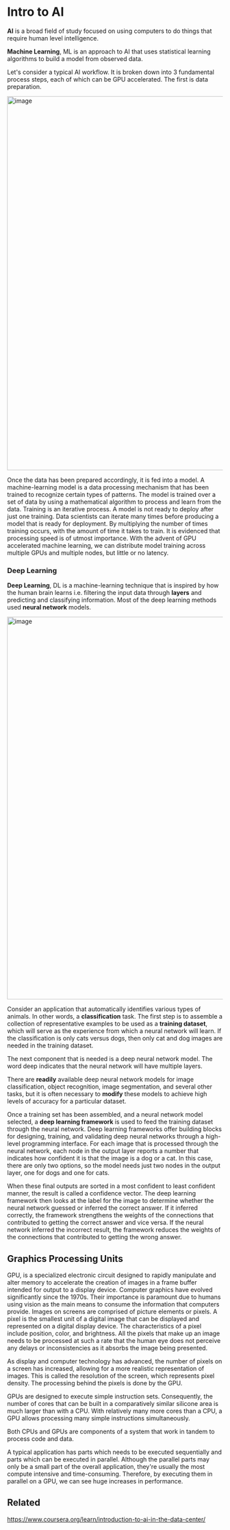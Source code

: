 # Intro to AI

**AI** is a broad field of study focused on using computers to do things that require human level intelligence.

**Machine Learning**, ML is an approach to AI that uses statistical learning algorithms to build a model from observed data.

Let's consider a typical AI workflow. It is broken down into 3 fundamental process steps, each of which can be GPU accelerated. The first is data preparation.

<img width="873" alt="image" src="https://user-images.githubusercontent.com/47337188/235268101-06d3999a-3499-45da-ba2c-4deeddcfc205.png">

Once the data has been prepared accordingly, it is fed into a model. A machine-learning model is a data processing 
mechanism that has been trained to recognize certain types of patterns. The model is trained over a set of data by 
using a mathematical algorithm to process and learn from the data. Training is an iterative process. A model is not 
ready to deploy after just one training. Data scientists can iterate many times before producing a model that is 
ready for deployment. By multiplying the number of times training occurs, with the amount of time it takes to train. 
It is evidenced that processing speed is of utmost importance. With the advent of GPU accelerated machine learning, 
we can distribute model training across multiple GPUs and multiple nodes, but little or no latency.

### Deep Learning

**Deep Learning**, DL is a machine-learning technique that is inspired by how the human brain learns i.e. filtering the
input data through **layers** and predicting and classifying information. Most of the deep learning methods used **neural network** models.

<img width="893" alt="image" src="https://user-images.githubusercontent.com/47337188/235269452-79a4028f-dac7-44fa-af7c-02c046e217e1.png">

Consider an application that automatically identifies various types of animals. In other words, a **classification** 
task. The first step is to assemble a collection of representative examples to be used as a **training dataset**, which 
will serve as the experience from which a neural network will learn. If the classification is only cats versus dogs, 
then only cat and dog images are needed in the training dataset.

The next component that is needed is a deep neural network model. The word deep indicates that the neural network 
will have multiple layers.

There are **readily** available deep neural network models for image classification, object recognition, image 
segmentation, and several other tasks, but it is often necessary to **modify** these models to achieve high levels of 
accuracy for a particular dataset.

Once a training set has been assembled, and a neural network model selected, a **deep learning framework** is used to 
feed the training dataset through the neural network. Deep learning frameworks offer building blocks for designing, 
training, and validating deep neural networks through a high-level programming interface. For each image that is 
processed through the neural network, each node in the output layer reports a number that indicates how confident it 
is that the image is a dog or a cat. In this case, there are only two options, so the model needs just two nodes in 
the output layer, one for dogs and one for cats.

When these final outputs are sorted in a most confident to least confident manner, the result is called a confidence 
vector. The deep learning framework then looks at the label for the image to determine whether the neural network 
guessed or inferred the correct answer. If it inferred correctly, the framework strengthens the weights of the 
connections that contributed to getting the correct answer and vice versa. If the neural network inferred the 
incorrect result, the framework reduces the weights of the connections that contributed to getting the wrong answer.

## Graphics Processing Units

GPU, is a specialized electronic circuit designed to rapidly manipulate and alter memory to accelerate the creation 
of images in a frame buffer intended for output to a display device. Computer graphics have evolved significantly 
since the 1970s. Their importance is paramount due to humans using vision as the main means to consume the 
information that computers provide. Images on screens are comprised of picture elements or pixels. A pixel is the 
smallest unit of a digital image that can be displayed and represented on a digital display device. The 
characteristics of a pixel include position, color, and brightness. All the pixels that make up an image needs to be 
processed at such a rate that the human eye does not perceive any delays or inconsistencies as it absorbs the image 
being presented.

As display and computer technology has advanced, the number of pixels on a screen has increased, allowing for a more 
realistic representation of images. This is called the resolution of the screen, which represents pixel density. The 
processing behind the pixels is done by the GPU.

GPUs are designed to execute simple instruction sets. Consequently, the number of cores that can be built in a 
comparatively similar silicone area is much larger than with a CPU. With relatively many more cores than a CPU, a 
GPU allows processing many simple instructions simultaneously.

Both CPUs and GPUs are components of a system that work in tandem to process code and data.

A typical application has parts which needs to be executed sequentially and parts which can be executed in parallel. 
Although the parallel parts may only be a small part of the overall application, they're usually the most compute 
intensive and time-consuming. Therefore, by executing them in parallel on a GPU, we can see huge increases in 
performance.

## Related

https://www.coursera.org/learn/introduction-to-ai-in-the-data-center/
